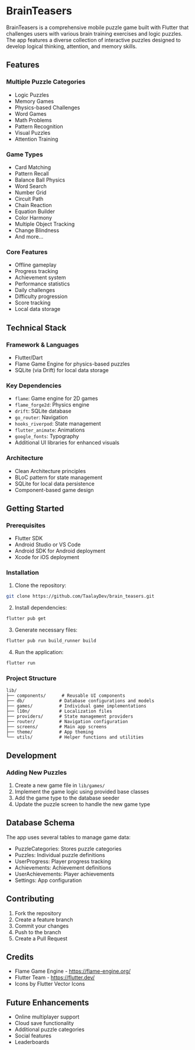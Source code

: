 # BrainTeasers

BrainTeasers is a comprehensive mobile puzzle game built with Flutter that challenges users with various brain training exercises and logic puzzles. The app features a diverse collection of interactive puzzles designed to develop logical thinking, attention, and memory skills.

## Features

### Multiple Puzzle Categories
- Logic Puzzles
- Memory Games
- Physics-based Challenges
- Word Games
- Math Problems
- Pattern Recognition
- Visual Puzzles
- Attention Training

### Game Types
- Card Matching
- Pattern Recall
- Balance Ball Physics
- Word Search
- Number Grid
- Circuit Path
- Chain Reaction
- Equation Builder
- Color Harmony
- Multiple Object Tracking
- Change Blindness
- And more...

### Core Features
- Offline gameplay
- Progress tracking
- Achievement system
- Performance statistics
- Daily challenges
- Difficulty progression
- Score tracking
- Local data storage

## Technical Stack

### Framework & Languages
- Flutter/Dart
- Flame Game Engine for physics-based puzzles
- SQLite (via Drift) for local data storage

### Key Dependencies
- `flame`: Game engine for 2D games
- `flame_forge2d`: Physics engine
- `drift`: SQLite database
- `go_router`: Navigation
- `hooks_riverpod`: State management
- `flutter_animate`: Animations
- `google_fonts`: Typography
- Additional UI libraries for enhanced visuals

### Architecture
- Clean Architecture principles
- BLoC pattern for state management
- SQLite for local data persistence
- Component-based game design

## Getting Started

### Prerequisites
- Flutter SDK
- Android Studio or VS Code
- Android SDK for Android deployment
- Xcode for iOS deployment

### Installation

1. Clone the repository:
```bash
git clone https://github.com/TaalayDev/brain_teasers.git
```

2. Install dependencies:
```bash
flutter pub get
```

3. Generate necessary files:
```bash
flutter pub run build_runner build
```

4. Run the application:
```bash
flutter run
```

### Project Structure

```
lib/
├── components/      # Reusable UI components
├── db/             # Database configurations and models
├── games/          # Individual game implementations
├── l10n/           # Localization files
├── providers/      # State management providers
├── router/         # Navigation configuration
├── screens/        # Main app screens
├── theme/          # App theming
└── utils/          # Helper functions and utilities
```

## Development

### Adding New Puzzles

1. Create a new game file in `lib/games/`
2. Implement the game logic using provided base classes
3. Add the game type to the database seeder
4. Update the puzzle screen to handle the new game type

## Database Schema

The app uses several tables to manage game data:
- PuzzleCategories: Stores puzzle categories
- Puzzles: Individual puzzle definitions
- UserProgress: Player progress tracking
- Achievements: Achievement definitions
- UserAchievements: Player achievements
- Settings: App configuration

## Contributing

1. Fork the repository
2. Create a feature branch
3. Commit your changes
4. Push to the branch
5. Create a Pull Request

## Credits

- Flame Game Engine - https://flame-engine.org/
- Flutter Team - https://flutter.dev/
- Icons by Flutter Vector Icons

## Future Enhancements

- Online multiplayer support
- Cloud save functionality
- Additional puzzle categories
- Social features
- Leaderboards